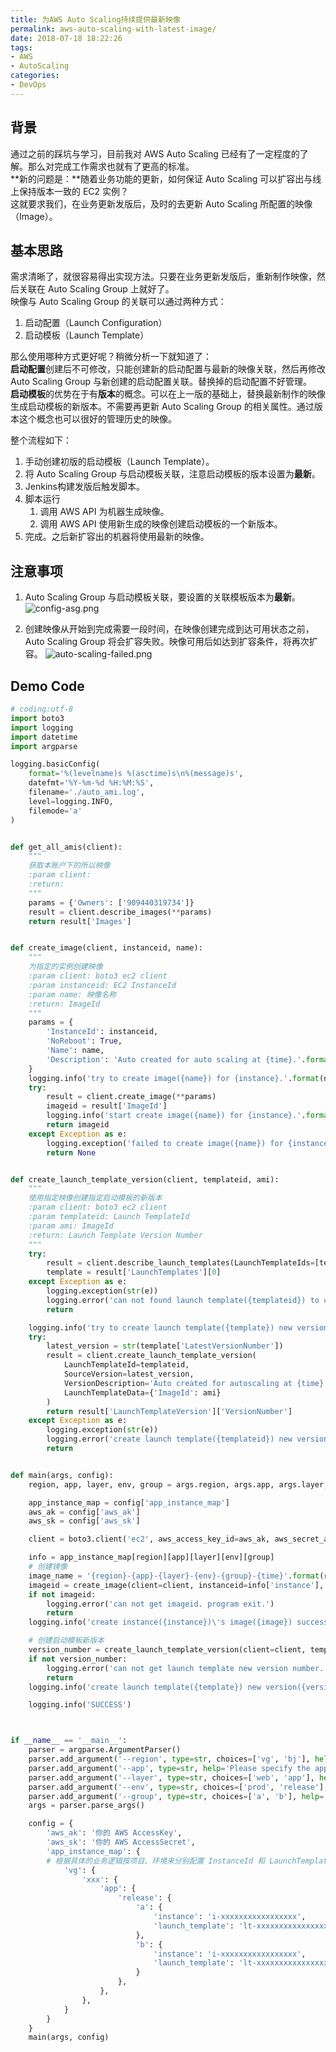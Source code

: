 ```yaml
---
title: 为AWS Auto Scaling持续提供最新映像
permalink: aws-auto-scaling-with-latest-image/
date: 2018-07-18 18:22:26
tags:
- AWS
- AutoScaling
categories:
- DevOps
---
```


## 背景

通过之前的踩坑与学习，目前我对 AWS Auto Scaling 已经有了一定程度的了解。那么对完成工作需求也就有了更高的标准。  
**新的问题是：**随着业务功能的更新，如何保证 Auto Scaling 可以扩容出与线上保持版本一致的 EC2 实例？  
这就要求我们，在业务更新发版后，及时的去更新 Auto Scaling 所配置的映像（Image）。

<!--more-->

## 基本思路

需求清晰了，就很容易得出实现方法。只要在业务更新发版后，重新制作映像，然后关联在 Auto Scaling Group 上就好了。  
映像与 Auto Scaling Group 的关联可以通过两种方式：

1. 启动配置（Launch Configuration）
2. 启动模板（Launch Template）

那么使用哪种方式更好呢？稍微分析一下就知道了：  
**启动配置**创建后不可修改，只能创建新的启动配置与最新的映像关联，然后再修改 Auto Scaling Group 与新创建的启动配置关联。替换掉的启动配置不好管理。  
**启动模板**的优势在于有**版本**的概念。可以在上一版的基础上，替换最新制作的映像生成启动模板的新版本。不需要再更新 Auto Scaling Group 的相关属性。通过版本这个概念也可以很好的管理历史的映像。

整个流程如下：

1. 手动创建初版的启动模板（Launch Template）。
2. 将 Auto Scaling Group 与启动模板关联，注意启动模板的版本设置为**最新**。
3. Jenkins构建发版后触发脚本。
4. 脚本运行
    1. 调用 AWS API 为机器生成映像。
    2. 调用 AWS API 使用新生成的映像创建启动模板的一个新版本。
5. 完成。之后新扩容出的机器将使用最新的映像。


## 注意事项

1. Auto Scaling Group 与启动模板关联，要设置的关联模板版本为**最新**。
![config-asg.png](https://blog-1252856176.file.myqcloud.com/post/aws-auto-scaling-with-latest-image/config-asg.png)

2. 创建映像从开始到完成需要一段时间，在映像创建完成到达可用状态之前，Auto Scaling Group 将会扩容失败。映像可用后如达到扩容条件，将再次扩容。
![auto-scaling-failed.png](https://blog-1252856176.file.myqcloud.com/post/aws-auto-scaling-with-latest-image/auto-scaling-failed.png)


## Demo Code

```python
# coding:utf-8
import boto3
import logging
import datetime
import argparse

logging.basicConfig(
    format='%(levelname)s %(asctime)s\n%(message)s',
    datefmt='%Y-%m-%d %H:%M:%S',
    filename='./auto_ami.log',
    level=logging.INFO,
    filemode='a'
)


def get_all_amis(client):
    """
    获取本账户下的所以映像
    :param client:
    :return:
    """
    params = {'Owners': ['909440319734']}
    result = client.describe_images(**params)
    return result['Images']


def create_image(client, instanceid, name):
    """
    为指定的实例创建映像
    :param client: boto3 ec2 client
    :param instanceid: EC2 InstanceId
    :param name: 映像名称
    :return: ImageId
    """
    params = {
        'InstanceId': instanceid,
        'NoReboot': True,
        'Name': name,
        'Description': 'Auto created for auto scaling at {time}.'.format(time=datetime.datetime.now().strftime('%Y%m%d%H%M%S'))
    }
    logging.info('try to create image({name}) for {instance}.'.format(name=name, instance=instanceid))
    try:
        result = client.create_image(**params)
        imageid = result['ImageId']
        logging.info('start create image({name}) for {instance}.'.format(name=name, instance=instanceid))
        return imageid
    except Exception as e:
        logging.exception('failed to create image({name}) for {instance}.'.format(name=name, instance=instanceid))
        return None


def create_launch_template_version(client, templateid, ami):
    """
    使用指定映像创建指定启动模板的新版本
    :param client: boto3 ec2 client
    :param templateid: Launch TemplateId
    :param ami: ImageId
    :return: Launch Template Version Number
    """
    try:
        result = client.describe_launch_templates(LaunchTemplateIds=[templateid])
        template = result['LaunchTemplates'][0]
    except Exception as e:
        logging.exception(str(e))
        logging.error('can not found launch template({templateid}) to create new version with ami(imageid).'.format(templateid=templateid, imageid=ami))
        return

    logging.info('try to create launch template({template}) new version with image({image}).'.format(template=templateid, image=ami))
    try:
        latest_version = str(template['LatestVersionNumber'])
        result = client.create_launch_template_version(
            LaunchTemplateId=templateid,
            SourceVersion=latest_version,
            VersionDescription='Auto created for autoscaling at {time}'.format(time=datetime.datetime.now().strftime('%Y%m%d%H%M%S')),
            LaunchTemplateData={'ImageId': ami}
        )
        return result['LaunchTemplateVersion']['VersionNumber']
    except Exception as e:
        logging.exception(str(e))
        logging.error('create launch template({templateid}) new version with ami(imageid) failed.'.format(templateid=templateid, imageid=ami))
        return


def main(args, config):
    region, app, layer, env, group = args.region, args.app, args.layer, args.env, args.group

    app_instance_map = config['app_instance_map']
    aws_ak = config['aws_ak']
    aws_sk = config['aws_sk']

    client = boto3.client('ec2', aws_access_key_id=aws_ak, aws_secret_access_key=aws_sk, region_name='us-east-1')

    info = app_instance_map[region][app][layer][env][group]
    # 创建镜像
    image_name = '{region}-{app}-{layer}-{env}-{group}-{time}'.format(region=region, app=app, layer=layer, env=env, group=group, time=datetime.datetime.now().strftime('%Y%m%d%H%M%S'))
    imageid = create_image(client=client, instanceid=info['instance'], name=image_name)
    if not imageid:
        logging.error('can not get imageid. program exit.')
        return
    logging.info('create instance({instance})\'s image({image}) successfully.'.format(instance=info['instance'], image=imageid))

    # 创建启动模板新版本
    version_number = create_launch_template_version(client=client, templateid=info['launch_template'], ami=imageid)
    if not version_number:
        logging.error('can not get launch template new version number. program exit.')
        return
    logging.info('create launch template({template}) new version({version}) successfully.'.format(template=info['launch_template'], version=version_number))

    logging.info('SUCCESS')



if __name__ == '__main__':
    parser = argparse.ArgumentParser()
    parser.add_argument('--region', type=str, choices=['vg', 'bj'], help='Please specify the region')
    parser.add_argument('--app', type=str, help='Please specify the app')
    parser.add_argument('--layer', type=str, choices=['web', 'app'], help='Please specify the layer')
    parser.add_argument('--env', type=str, choices=['prod', 'release'], help='Please specify the env')
    parser.add_argument('--group', type=str, choices=['a', 'b'], help='Please specify the group')
    args = parser.parse_args()

    config = {
        'aws_ak': '你的 AWS AccessKey',
        'aws_sk': '你的 AWS AccessSecret',
        'app_instance_map': {
        # 根据具体的业务逻辑按项目、环境来分别配置 InstanceId 和 LaunchTemplateId
            'vg': {
                'xxx': {
                    'app': {
                        'release': {
                            'a': {
                                'instance': 'i-xxxxxxxxxxxxxxxxx',
                                'launch_template': 'lt-xxxxxxxxxxxxxxxxx'
                            },
                            'b': {
                                'instance': 'i-xxxxxxxxxxxxxxxxx',
                                'launch_template': 'lt-xxxxxxxxxxxxxxxxx'
                            }
                        },
                    },
                },
            }
        }
    }
    main(args, config)

```
